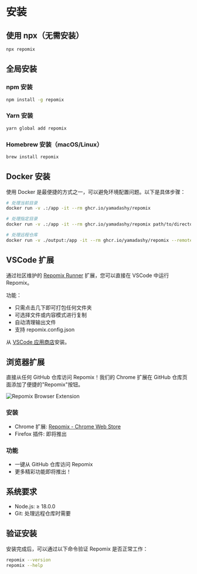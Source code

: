 # 安装

## 使用 npx（无需安装）

```bash
npx repomix
```

## 全局安装

### npm 安装
```bash
npm install -g repomix
```

### Yarn 安装
```bash
yarn global add repomix
```

### Homebrew 安装（macOS/Linux）
```bash
brew install repomix
```

## Docker 安装

使用 Docker 是最便捷的方式之一，可以避免环境配置问题。以下是具体步骤：

```bash
# 处理当前目录
docker run -v .:/app -it --rm ghcr.io/yamadashy/repomix

# 处理指定目录
docker run -v .:/app -it --rm ghcr.io/yamadashy/repomix path/to/directory

# 处理远程仓库
docker run -v ./output:/app -it --rm ghcr.io/yamadashy/repomix --remote yamadashy/repomix
```

## VSCode 扩展

通过社区维护的 [Repomix Runner](https://marketplace.visualstudio.com/items?itemName=DorianMassoulier.repomix-runner) 扩展，您可以直接在 VSCode 中运行 Repomix。

功能：
- 只需点击几下即可打包任何文件夹
- 可选择文件或内容模式进行复制
- 自动清理输出文件
- 支持 repomix.config.json

从 [VSCode 应用商店](https://marketplace.visualstudio.com/items?itemName=DorianMassoulier.repomix-runner)安装。

## 浏览器扩展

直接从任何 GitHub 仓库访问 Repomix！我们的 Chrome 扩展在 GitHub 仓库页面添加了便捷的"Repomix"按钮。

![Repomix Browser Extension](../../../public/images/docs/browser-extension.png)

### 安装
- Chrome 扩展: [Repomix - Chrome Web Store](https://chromewebstore.google.com/detail/repomix/fimfamikepjgchehkohedilpdigcpkoa)
- Firefox 插件: 即将推出

### 功能
- 一键从 GitHub 仓库访问 Repomix
- 更多精彩功能即将推出！

## 系统要求

- Node.js: ≥ 18.0.0
- Git: 处理远程仓库时需要

## 验证安装

安装完成后，可以通过以下命令验证 Repomix 是否正常工作：

```bash
repomix --version
repomix --help
```
